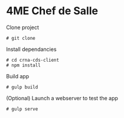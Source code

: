 # 4ME Chef de Salle

Clone project
```
# git clone
```

Install dependancies
```
# cd crna-cds-client
# npm install
```

Build app
```
# gulp build
```

(Optional) Launch a webserver to test the app
```
# gulp serve
```
